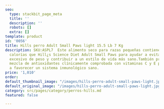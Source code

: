 ```yaml
---
seo:
  type: stackbit_page_meta
  title: ''
  description: ''
  robots: []
  extra: []
template: product
id: '0056'
title: Hills perro Adult Small Paws light 15.5 Lb 7 Kg
description: SKU:ASPL7  Este alimento seco para razas pequeñas contiene 19% menos
  calorías que Hill¿s Science Diet Adult Small Paws para ayudar a evitar el aumento
  excesivo de peso y contribuir a un estilo de vida más sano.También proporciona una
  mezcla de antioxidantes clínicamente comprobada con vitaminas C y E para ayudar
  a favorecer un sistema inmunológico sano.
price: '1,010'
order: 
default_thumbnail_image: "/images/hills-perro-adult-small-paws-light.jpg"
default_original_image: "/images/hills-perro-adult-small-paws-light.jpg"
category: src/pages/category/perros-hills.md
featured: false

---
```

